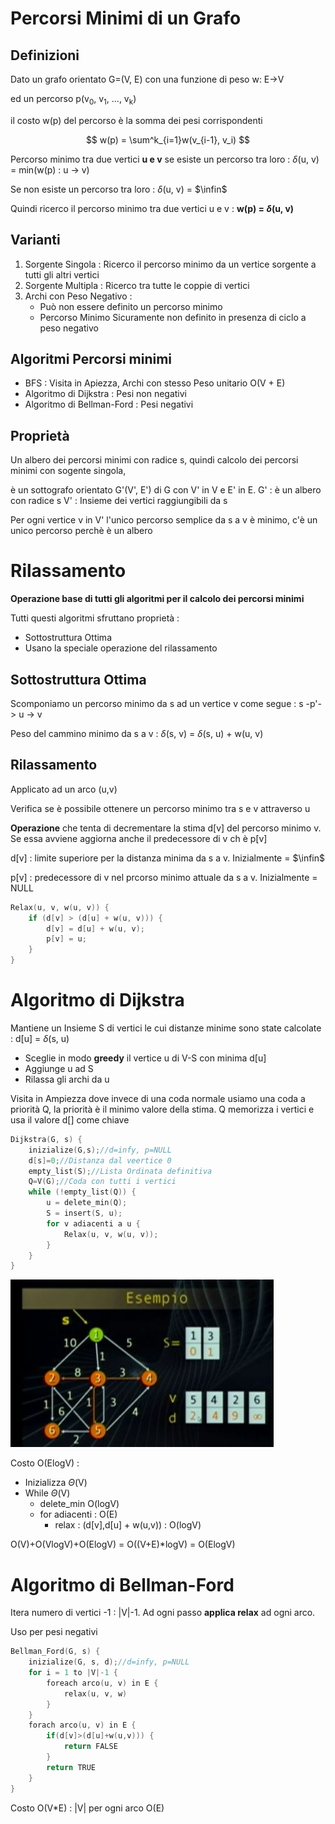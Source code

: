 # Percorsi Minimi di un Grafo
## Definizioni
Dato un grafo orientato G=(V, E) con una funzione di peso w: E->V

ed un percorso p(v<sub>0</sub>, v<sub>1</sub>, ..., v<sub>k</sub>)

il costo w(p) del percorso è la somma dei pesi corrispondenti

$$
w(p) = \sum^k_{i=1}w(v_{i-1}, v_i)
$$

Percorso minimo tra due vertici **u e v** se esiste un percorso tra loro :
$\delta$(u,  v) = min(w(p) : u -> v) 

Se non esiste un percorso tra loro : $\delta$(u,  v) = $\infin$

Quindi ricerco il percorso minimo tra due vertici u e v : **w(p) = $\delta$(u,  v)**

## Varianti
1. Sorgente Singola : Ricerco il percorso minimo da un vertice sorgente a tutti gli altri vertici
2. Sorgente Multipla : Ricerco tra tutte le coppie di vertici
3. Archi con Peso Negativo : 
    - Può non essere definito un percorso minimo
    - Percorso Minimo Sicuramente non definito in presenza di ciclo a peso negativo

## Algoritmi Percorsi minimi
- BFS : Visita in Apiezza, Archi con stesso Peso unitario O(V + E)
- Algoritmo di Dijkstra : Pesi non negativi
- Algoritmo di Bellman-Ford : Pesi negativi

## Proprietà
Un albero dei percorsi minimi con radice s, quindi calcolo dei percorsi minimi con sogente singola, 

è un sottografo orientato G'(V', E') di G con V' in V e E' in E.
G' : è un albero con radice s
V' : Insieme dei vertici raggiungibili da s

Per ogni vertice v in V' l'unico percorso semplice da s a v è minimo, c'è un unico percorso perchè è un albero

# Rilassamento
**Operazione base di tutti gli algoritmi per il calcolo dei percorsi minimi**

Tutti questi algoritmi sfruttano proprietà :
- Sottostruttura Ottima 
- Usano la speciale operazione del rilassamento
  
## Sottostruttura Ottima 
Scomponiamo un percorso minimo da s ad un vertice v come segue :
s -p'-> u -> v

Peso del cammino minimo da s a v : $\delta$(s, v) = $\delta$(s, u) + w(u, v)

## Rilassamento
Applicato ad un arco  (u,v)

Verifica se è possibile ottenere un percorso minimo tra s e v attraverso u

**Operazione** che tenta di decrementare la stima d[v] del percorso minimo v. Se essa avviene aggiorna anche il predecessore di v ch è p[v]

d[v] : limite superiore per la distanza minima da s a v. Inizialmente = $\infin$

p[v] : predecessore di v nel prcorso minimo attuale da s a v. Inizialmente = NULL

```c
Relax(u, v, w(u, v)) {
    if (d[v] > (d[u] + w(u, v))) {
        d[v] = d[u] + w(u, v);
        p[v] = u;
    }
}
```

# Algoritmo di Dijkstra
Mantiene un Insieme S di vertici le cui distanze minime sono state calcolate : d[u] = $\delta$(s, u)  

- Sceglie in modo **greedy** il vertice u di V-S con minima d[u]
- Aggiunge u ad S
- Rilassa gli archi da u

Visita in Ampiezza dove invece di una coda normale usiamo una coda a priorità Q, la priorità  è il minimo valore della stima. Q memorizza i vertici e usa il valore d[] come chiave

```c
Dijkstra(G, s) {
    inizialize(G,s);//d=infy, p=NULL
    d[s]=0;//Distanza dal veertice 0
    empty_list(S);//Lista Ordinata definitiva
    Q=V(G);//Coda con tutti i vertici
    while (!empty_list(Q)) {
        u = delete_min(Q);
        S = insert(S, u);
        for v adiacenti a u {
            Relax(u, v, w(u, v));
        }
    }
}
```
![alt text](img\dijcastrass.jpg)

Costo O(ElogV) :
- Inizializza $\Theta$(V)
- While $\Theta$(V)
  - delete_min O(logV)
  - for adiacenti : O(E)
    - relax : (d[v],d[u] + w(u,v)) : O(logV)

O(V)+O(VlogV)+O(ElogV) = 
O((V+E)*logV) = O(ElogV)

# Algoritmo di Bellman-Ford
Itera numero di vertici -1 : |V|-1.
Ad ogni passo **applica relax** ad ogni arco.

Uso per pesi negativi
```c
Bellman_Ford(G, s) {
    inizialize(G, s, d);//d=infy, p=NULL
    for i = 1 to |V|-1 {
        foreach arco(u, v) in E {
            relax(u, v, w)
        }
    }
    forach arco(u, v) in E {
        if(d[v]>(d[u]+w(u,v))) {
            return FALSE
        }
        return TRUE
    }
}
```

Costo O(V*E) : |V| per ogni arco O(E)
